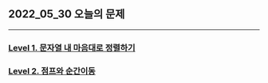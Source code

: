## 2022_05_30 오늘의 문제

----

### <a href="https://programmers.co.kr/learn/courses/30/lessons/12915" target="_blank">Level 1. 문자열 내 마음대로 정렬하기</a>

### <a href="https://programmers.co.kr/learn/courses/30/lessons/12980" target="_blank">Level 2. 점프와 순간이동</a>